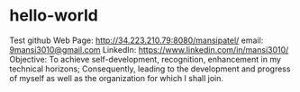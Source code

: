 # hello-world
Test github
Web Page: http://34.223.210.79:8080/mansipatel/ 
email: 9mansi3010@gmail.com 
LinkedIn: https://www.linkedin.com/in/mansi3010/ 
Objective: To achieve self-development, recognition, enhancement in my technical horizons; Consequently, leading to the development and progress of myself as well as the organization for which I shall join.

